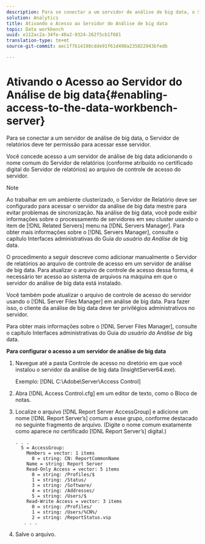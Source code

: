 ```yaml
---
description: Para se conectar a um servidor de análise de big data, o Servidor de relatórios deve ter permissão para acessar esse servidor.
solution: Analytics
title: Ativando o Acesso ao Servidor do Análise de big data
topic: Data workbench
uuid: e112ac2a-34fe-40a2-9324-262f5cb1f681
translation-type: tm+mt
source-git-commit: aec1f7b14198cdde91f61d490a235022943bfedb

---
```



# Ativando o Acesso ao Servidor do Análise de big data{#enabling-access-to-the-data-workbench-server}

Para se conectar a um servidor de análise de big data, o Servidor de relatórios deve ter permissão para acessar esse servidor.

Você concede acesso a um servidor de análise de big data adicionando o nome comum do Servidor de relatórios (conforme atribuído no certificado digital do Servidor de relatórios) ao arquivo de controle de acesso do servidor.

>[!NOTE]
>
>Ao trabalhar em um ambiente clusterizado, o Servidor de Relatório deve ser configurado para acessar o servidor da análise de big data mestre para evitar problemas de sincronização. Na análise de big data, você pode exibir informações sobre o processamento de servidores em seu cluster usando o item de [!DNL Related Servers] menu na [!DNL Servers Manager]. Para obter mais informações sobre o [!DNL Servers Manager], consulte o capítulo Interfaces administrativas do Guia *do usuário da Análise de* big data.

O procedimento a seguir descreve como adicionar manualmente o Servidor de relatórios ao arquivo de controle de acesso em um servidor de análise de big data. Para atualizar o arquivo de controle de acesso dessa forma, é necessário ter acesso ao sistema de arquivos na máquina em que o servidor do análise de big data está instalado.

Você também pode atualizar o arquivo de controle de acesso do servidor usando o [!DNL Server Files Manager] em análise de big data. Para fazer isso, o cliente da análise de big data deve ter privilégios administrativos no servidor.

Para obter mais informações sobre o [!DNL Server Files Manager], consulte o capítulo Interfaces administrativas do Guia *do usuário da Análise de* big data.

**Para configurar o acesso a um servidor de análise de big data**

1. Navegue até a pasta Controle de acesso no diretório em que você instalou o servidor da análise de big data (InsightServer64.exe).

   Exemplo: [!DNL C:\Adobe\Server\Access Control]

1. Abra [!DNL Access Control.cfg] em um editor de texto, como o Bloco de notas.
1. Localize o arquivo [!DNL Report Server AccessGroup] e adicione um nome [!DNL Report Server’s] comum a esse grupo, conforme destacado no seguinte fragmento de arquivo. (Digite o nome comum exatamente como aparece no certificado [!DNL Report Server’s] digital.)

   ```
   . . .
     5 = AccessGroup: 
       Members = vector: 1 items
         0 = string: CN: ReportCommonName
       Name = string: Report Server
       Read-Only Access = vector: 5 items
         0 = string: /Profiles/$
         1 = string: /Status/
         3 = string: /Software/
         4 = string: /Addresses/
         5 = string: /Users/$
       Read-Write Access = vector: 3 items
         0 = string: /Profiles/
         1 = string: /Users/%CN%/
         2 = string: /ReportStatus.vsp
      . . .
   ```

1. Salve o arquivo.
